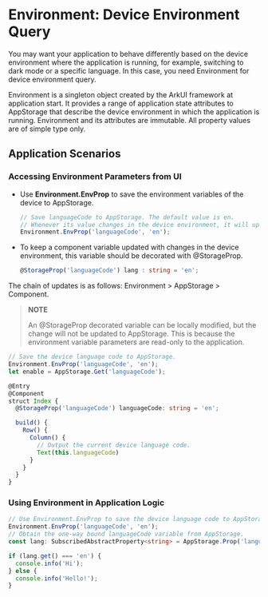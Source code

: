 # Environment: Device Environment Query


You may want your application to behave differently based on the device environment where the application is running, for example, switching to dark mode or a specific language. In this case, you need Environment for device environment query.


Environment is a singleton object created by the ArkUI framework at application start. It provides a range of application state attributes to AppStorage that describe the device environment in which the application is running. Environment and its attributes are immutable. All property values are of simple type only.


## Application Scenarios


### Accessing Environment Parameters from UI

- Use **Environment.EnvProp** to save the environment variables of the device to AppStorage.

  ```ts
  // Save languageCode to AppStorage. The default value is en.
  // Whenever its value changes in the device environment, it will update its value in AppStorage.
  Environment.EnvProp('languageCode', 'en');
  ```

- To keep a component variable updated with changes in the device environment, this variable should be decorated with \@StorageProp.

  ```ts
  @StorageProp('languageCode') lang : string = 'en';
  ```

The chain of updates is as follows: Environment > AppStorage > Component.

> **NOTE**
>
> An \@StorageProp decorated variable can be locally modified, but the change will not be updated to AppStorage. This is because the environment variable parameters are read-only to the application.


```ts
// Save the device language code to AppStorage.
Environment.EnvProp('languageCode', 'en');
let enable = AppStorage.Get('languageCode');

@Entry
@Component
struct Index {
  @StorageProp('languageCode') languageCode: string = 'en';

  build() {
    Row() {
      Column() {
        // Output the current device language code.
        Text(this.languageCode)
      }
    }
  }
}
```


### Using Environment in Application Logic


```ts
// Use Environment.EnvProp to save the device language code to AppStorage.
Environment.EnvProp('languageCode', 'en');
// Obtain the one-way bound languageCode variable from AppStorage.
const lang: SubscribedAbstractProperty<string> = AppStorage.Prop('languageCode');

if (lang.get() === 'en') {
  console.info('Hi');
} else {
  console.info('Hello!');
}
```
